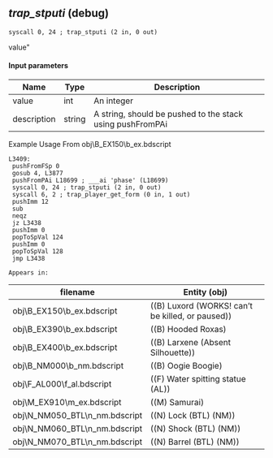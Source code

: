 ## *trap_stputi* (debug)

`syscall 0, 24 ; trap_stputi (2 in, 0 out)`

value"

#### Input parameters
| Name | Type | Description
|------|------|------------
| value   | int   | An integer
| description   | string   | A string, should be pushed to the stack using pushFromPAi


Example Usage From obj\B_EX150\b_ex.bdscript
```plaintext
L3409:
 pushFromFSp 0
 gosub 4, L3877
 pushFromPAi L18699 ; ___ai 'phase' (L18699)
 syscall 0, 24 ; trap_stputi (2 in, 0 out)
 syscall 6, 2 ; trap_player_get_form (0 in, 1 out)
 pushImm 12
 sub 
 neqz 
 jz L3438
 pushImm 0
 popToSpVal 124
 pushImm 0
 popToSpVal 128
 jmp L3438
```





	Appears in:
| filename | Entity (obj)
|----------|-------------
| obj\B_EX150\b_ex.bdscript       | ((B) Luxord (WORKS! can’t be killed, or paused))          
| obj\B_EX390\b_ex.bdscript       | ((B) Hooded Roxas)          
| obj\B_EX400\b_ex.bdscript       | ((B) Larxene (Absent Silhouette))          
| obj\B_NM000\b_nm.bdscript       | ((B) Oogie Boogie)          
| obj\F_AL000\f_al.bdscript       | ((F) Water spitting statue (AL))          
| obj\M_EX910\m_ex.bdscript       | ((M) Samurai)          
| obj\N_NM050_BTL\n_nm.bdscript       | ((N) Lock (BTL) (NM))          
| obj\N_NM060_BTL\n_nm.bdscript       | ((N) Shock (BTL) (NM))          
| obj\N_NM070_BTL\n_nm.bdscript       | ((N) Barrel (BTL) (NM))          



